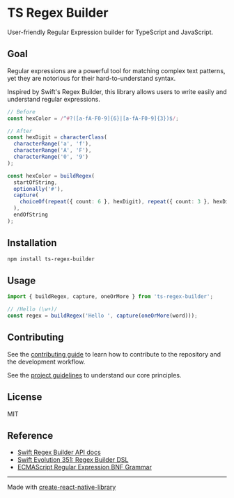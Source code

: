 # TS Regex Builder

User-friendly Regular Expression builder for TypeScript and JavaScript.

## Goal

Regular expressions are a powerful tool for matching complex text patterns, yet they are notorious for their hard-to-understand syntax.

Inspired by Swift's Regex Builder, this library allows users to write easily and understand regular expressions.

```ts
// Before
const hexColor = /^#?([a-fA-F0-9]{6}|[a-fA-F0-9]{3})$/;

// After
const hexDigit = characterClass(
  characterRange('a', 'f'),
  characterRange('A', 'F'),
  characterRange('0', '9')
);

const hexColor = buildRegex(
  startOfString,
  optionally('#'),
  capture(
    choiceOf(repeat({ count: 6 }, hexDigit), repeat({ count: 3 }, hexDigit))
  ),
  endOfString
);
```

## Installation

```sh
npm install ts-regex-builder
```

## Usage

```js
import { buildRegex, capture, oneOrMore } from 'ts-regex-builder';

// /Hello (\w+)/
const regex = buildRegex('Hello ', capture(oneOrMore(word)));
```

## Contributing

See the [contributing guide](CONTRIBUTING.md) to learn how to contribute to the repository and the development workflow.

See the [project guidelines](GUIDELINES.md) to understand our core principles.

## License

MIT

## Reference

- [Swift Regex Builder API docs](https://developer.apple.com/documentation/regexbuilder)
- [Swift Evolution 351: Regex Builder DSL](https://github.com/apple/swift-evolution/blob/main/proposals/0351-regex-builder.md)
- [ECMAScript Regular Expression BNF Grammar](https://262.ecma-international.org/7.0/#sec-regular-expressions)

---

Made with [create-react-native-library](https://github.com/callstack/react-native-builder-bob)

